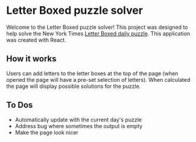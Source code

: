 # Letter Boxed puzzle solver

Welcome to the Letter Boxed puzzle solver! This project was designed to help solve the New York Times [Letter Boxed daily puzzle](https://www.nytimes.com/puzzles/letter-boxed).
This application was created with React.

## How it works

Users can add letters to the letter boxes at the top of the page (when opened the page will have a pre-set selection of letters). When calculated the page will display possible solutions for the puzzle.

## To Dos

- Automatically update with the current day's puzzle
- Address bug where sometimes the output is empty
- Make the page look nicer
